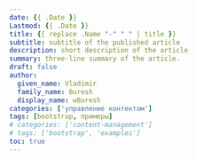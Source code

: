 ```yaml
---
date: {{ .Date }}
Lastmod: {{ .Date }}
title: {{ replace .Name "-" " " | title }}
subtitle: subtitle of the published article
description: short description of the article
summary: three-line summary of the article.
draft: false
author:
  given_name: Vladimir
  family_name: Buresh
  display_name: wBuresh
categories: ['управление контентом']
tags: [bootstrap, примеры]
# categories: ['content-management']
# tags: ['bootstrap', 'examples']
toc: true
---
```

